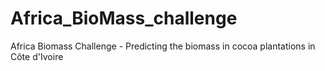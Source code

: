 # Africa_BioMass_challenge
Africa Biomass Challenge - Predicting the biomass in cocoa plantations in Côte d'Ivoire
